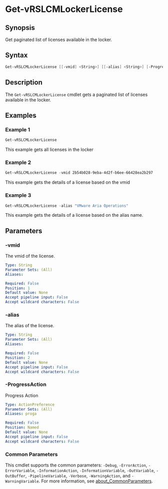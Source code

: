 # Get-vRSLCMLockerLicense

## Synopsis

Get paginated list of licenses available in the locker.

## Syntax

```powershell
Get-vRSLCMLockerLicense [[-vmid] <String>] [[-alias] <String>] [-ProgressAction <ActionPreference>] [<CommonParameters>]
```

## Description

The `Get-vRSLCMLockerLicense` cmdlet gets a paginated list of licenses available in the locker.

## Examples

### Example 1

```powershell
Get-vRSLCMLockerLicense
```

This example gets all licenses in the locker

### Example 2

```powershell
Get-vRSLCMLockerLicense -vmid 2b54b028-9eba-4d2f-b6ee-66428ea2b297
```

This example gets the details of a license based on the vmid

### Example 3

```powershell
Get-vRSLCMLockerLicense -alias "VMware Aria Operations"
```

This example gets the details of a license based on the alias name.

## Parameters

### -vmid

The vmid of the license.

```yaml
Type: String
Parameter Sets: (All)
Aliases:

Required: False
Position: 1
Default value: None
Accept pipeline input: False
Accept wildcard characters: False
```

### -alias

The alias of the license.

```yaml
Type: String
Parameter Sets: (All)
Aliases:

Required: False
Position: 2
Default value: None
Accept pipeline input: False
Accept wildcard characters: False
```

### -ProgressAction

Progress Action

```yaml
Type: ActionPreference
Parameter Sets: (All)
Aliases: proga

Required: False
Position: Named
Default value: None
Accept pipeline input: False
Accept wildcard characters: False
```

### Common Parameters

This cmdlet supports the common parameters: `-Debug`, `-ErrorAction`, `-ErrorVariable`, `-InformationAction`, `-InformationVariable`, `-OutVariable`, `-OutBuffer`, `-PipelineVariable`, `-Verbose`, `-WarningAction`, and `-WarningVariable`. For more information, see [about_CommonParameters](http://go.microsoft.com/fwlink/?LinkID=113216).
